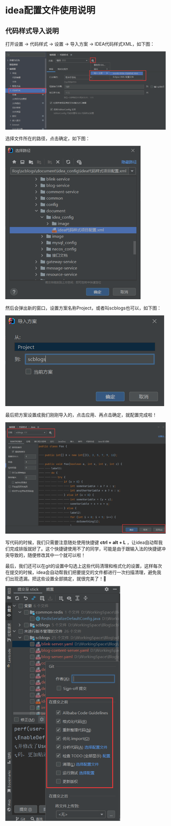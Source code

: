 # idea配置文件使用说明

## 代码样式导入说明

打开设置 -> 代码样式 -> 设置 -> 导入方案 -> IDEA代码样式XML，如下图：

![image-20220928232304134](image/image-20220928232304134.png)

选择文件所在的路径，点击确定，如下图：

<img src="image/image-20220928232433402.png" alt="image-20220928232433402" style="zoom: 80%;" />

然后会弹出新的窗口，设置方案名称Project，或者叫scblogs也可以，如下图：

![image-20220928232554035](image/image-20220928232554035.png)

最后把方案设置成我们刚刚导入的，点击应用、再点击确定，就配置完成啦！

![image-20220928234127491](image/image-20220928234127491.png)

写代码的时候，我们只需要注意随处使用快捷键 **ctrl + alt + L** ，让idea自动帮我们完成排版就好了。这个快捷键使用不了的同学，可能是由于跟输入法的快捷键冲突导致的，随便修改其中一个就可以啦！

最后，我们还可以在git的设置中勾选上这些代码清理和格式化的设置，这样每次在提交的时候，idea会自动帮我们把要提交的文件都进行一次扫描清理，避免我们出现遗漏。把这些设置全部搞定，就很完美了！🥰

<img src="image/image-20220928234608761.png" alt="image-20220928234608761" style="zoom: 80%;" />

